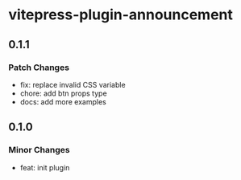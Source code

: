 # vitepress-plugin-announcement

## 0.1.1

### Patch Changes

- fix: replace invalid CSS variable
- chore: add btn props type
- docs: add more examples

## 0.1.0

### Minor Changes

- feat: init plugin
